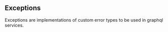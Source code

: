 ## Exceptions

Exceptions are implementations of custom error types to be used in graphql services. 
